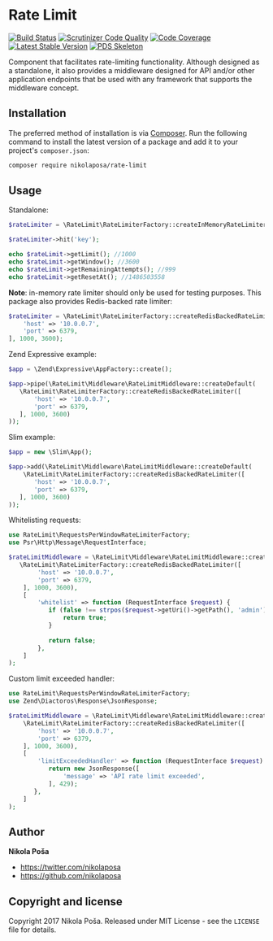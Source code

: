 # Rate Limit

[![Build Status](https://travis-ci.org/nikolaposa/rate-limit.svg?branch=master)](https://travis-ci.org/nikolaposa/rate-limit)
[![Scrutinizer Code Quality](https://scrutinizer-ci.com/g/nikolaposa/rate-limit/badges/quality-score.png?b=master)](https://scrutinizer-ci.com/g/nikolaposa/rate-limit/?branch=master)
[![Code Coverage](https://scrutinizer-ci.com/g/nikolaposa/rate-limit/badges/coverage.png?b=master)](https://scrutinizer-ci.com/g/nikolaposa/rate-limit/?branch=master)
[![Latest Stable Version](https://poser.pugx.org/nikolaposa/rate-limit/v/stable)](https://packagist.org/packages/nikolaposa/rate-limit)
[![PDS Skeleton](https://img.shields.io/badge/pds-skeleton-blue.svg)](https://github.com/php-pds/skeleton)

Component that facilitates rate-limiting functionality. Although designed as a standalone, it also provides a middleware designed for API and/or other application endpoints that be used with any framework that supports the middleware concept.

## Installation

The preferred method of installation is via [Composer](http://getcomposer.org/). Run the following
command to install the latest version of a package and add it to your project's `composer.json`:

```bash
composer require nikolaposa/rate-limit
```

## Usage

Standalone:

```php
$rateLimiter = \RateLimit\RateLimiterFactory::createInMemoryRateLimiter(1000, 3600);

$rateLimiter->hit('key');

echo $rateLimit->getLimit(); //1000
echo $rateLimit->getWindow(); //3600
echo $rateLimit->getRemainingAttempts(); //999
echo $rateLimit->getResetAt(); //1486503558
```

**Note**: in-memory rate limiter should only be used for testing purposes. This package also provides Redis-backed rate limiter:

```php
$rateLimiter = \RateLimit\RateLimiterFactory::createRedisBackedRateLimiter([
    'host' => '10.0.0.7',
    'port' => 6379,
], 1000, 3600);
```

Zend Expressive example:

```php
$app = \Zend\Expressive\AppFactory::create();

$app->pipe(\RateLimit\Middleware\RateLimitMiddleware::createDefault(
   \RateLimit\RateLimiterFactory::createRedisBackedRateLimiter([
       'host' => '10.0.0.7',
       'port' => 6379,
   ], 1000, 3600)
));
```

Slim example:

```php
$app = new \Slim\App();

$app->add(\RateLimit\Middleware\RateLimitMiddleware::createDefault(
    \RateLimit\RateLimiterFactory::createRedisBackedRateLimiter([
       'host' => '10.0.0.7',
       'port' => 6379,
   ], 1000, 3600)
));
```

Whitelisting requests:

```php
use RateLimit\RequestsPerWindowRateLimiterFactory;
use Psr\Http\Message\RequestInterface;

$rateLimitMiddleware = \RateLimit\Middleware\RateLimitMiddleware::createDefault(
   \RateLimit\RateLimiterFactory::createRedisBackedRateLimiter([
        'host' => '10.0.0.7',
        'port' => 6379,
    ], 1000, 3600),
    [
        'whitelist' => function (RequestInterface $request) {
           if (false !== strpos($request->getUri()->getPath(), 'admin')) {
               return true;
           }
         
           return false;
        },
    ]
);
```

Custom limit exceeded handler:

```php
use RateLimit\RequestsPerWindowRateLimiterFactory;
use Zend\Diactoros\Response\JsonResponse;

$rateLimitMiddleware = \RateLimit\Middleware\RateLimitMiddleware::createDefault(
    \RateLimit\RateLimiterFactory::createRedisBackedRateLimiter([
        'host' => '10.0.0.7',
        'port' => 6379,
    ], 1000, 3600),
    [
        'limitExceededHandler' => function (RequestInterface $request) {
           return new JsonResponse([
               'message' => 'API rate limit exceeded',
           ], 429);
       },
    ]
);
```

## Author

**Nikola Poša**

* https://twitter.com/nikolaposa
* https://github.com/nikolaposa

## Copyright and license

Copyright 2017 Nikola Poša. Released under MIT License - see the `LICENSE` file for details.
